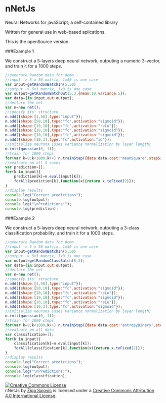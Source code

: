 # nNetJs
Neural Networks for javaScript; a self-contained library

Written for general use in web-based aplications.

This is the openSource version.

###Example 1

We construct a 5-layers deep neural network, outputing a numeric 3-vector, and train it for a 1000 steps.

```javascript
//generate Random data for demo
//input -> 5 x 50 matrix, 1x50 is one case
var input=getRandomBatchIn(5,50)
//output -> 5x3 matrix, 1x3 is one case
var output=getRandomBatchOut(5,3,{mean:10,variance:5});
var data={in:input,out:output};
//declare the net
var n=new net();
//specify its' structure
n.add({shape:[1,50],type:"input"});
n.add({shape:[50,10],type:"fc",activation:"sigmoid"});
n.add({shape:[10,10],type:"fc",activation:"reLu"});
n.add({shape:[10,10],type:"fc",activation:"sigmoid"});
n.add({shape:[10,10],type:"fc",activation:"sigmoid"});
n.add({shape:[10,3],type:"fc",activation:"id"});
//initialize neurons (uses variance normalization by layer length)
n.init(gaussian(0, 1));
//train for 1000 steps
for(var k=0;k<1000;k++) n.trainStep({data:data,cost:"meanSquare",stepSize:0.1});
//evaluate on all 5 cases
var prediction=[];
for(k in input){
    prediction[k]=n.eval(input[k]);
    forAll(prediction[k],function(x){return x.toFixed(2)});
}
//display results
console.log("Correct predictions");
console.log(output);
console.log("\nPredictions:");
console.log(prediction);
```

###Example 2

We construct a 5-layers deep neural network, outputing a 3-class classification probability, and train it for a 1000 steps.

```javascript
//generate Random data for demo
//input -> 5 x 50 matrix, 1x50 is one case
var input=getRandomBatchIn(5,50)
//output -> 5x3 matrix, 1x3 is one case
var output=getRandomClassBatch(5,3);
var data={in:input,out:output};
//declare the net
var n=new net();
//specify its' structure
n.add({shape:[1,50],type:"input"});
n.add({shape:[50,10],type:"fc",activation:"sigmoid"});
n.add({shape:[10,10],type:"fc",activation:"reLu"});
n.add({shape:[10,10],type:"fc",activation:"sigmoid"});
n.add({shape:[10,10],type:"fc",activation:"reLu"});
n.add({shape:[10,3],type:"fc",activation:"sigmoid"});
//initialize neurons (uses variance normalization by layer length)
n.init(gaussian(0, 1));
//train for 1000 steps
for(var k=0;k<1000;k++) n.trainStep({data:data,cost:"entropyBinary",stepSize:0.1});
//evaluate on all data
var classification=[];
for(k in input){
    classification[k]=n.eval(input[k]);
    forAll(classification[k],function(x){return x.toFixed(2)});
}
//display results
console.log("Correct predictions");
console.log(output);
console.log("\nPredictions:");
console.log(classification);
```

<a rel="license" href="http://creativecommons.org/licenses/by/4.0/"><img alt="Creative Commons License" style="border-width:0" src="https://i.creativecommons.org/l/by/4.0/88x31.png" /></a><br /><span xmlns:dct="http://purl.org/dc/terms/" property="dct:title">nNetJs</span> by <a xmlns:cc="http://creativecommons.org/ns#" href="https://si.linkedin.com/in/zigasajovic" property="cc:attributionName" rel="cc:attributionURL">Žiga Sajovic</a> is licensed under a <a rel="license" href="http://creativecommons.org/licenses/by/4.0/">Creative Commons Attribution 4.0 International License</a>.
